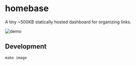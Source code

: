 # homebase

A tiny ~500KB statically hosted dashboard for organizing links.

![demo](https://user-images.githubusercontent.com/8713153/180105161-73076fc0-31b0-4dcd-b696-9dcc21203af7.png)

## Development

```
make image
```
